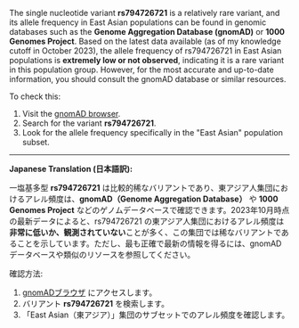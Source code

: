 The single nucleotide variant **rs794726721** is a relatively rare variant, and its allele frequency in East Asian populations can be found in genomic databases such as the **Genome Aggregation Database (gnomAD)** or **1000 Genomes Project**. Based on the latest data available (as of my knowledge cutoff in October 2023), the allele frequency of rs794726721 in East Asian populations is **extremely low or not observed**, indicating it is a rare variant in this population group. However, for the most accurate and up-to-date information, you should consult the gnomAD database or similar resources.

To check this:
1. Visit the [gnomAD browser](https://gnomad.broadinstitute.org/).
2. Search for the variant **rs794726721**.
3. Look for the allele frequency specifically in the "East Asian" population subset.

---

**Japanese Translation (日本語訳):**

一塩基多型 **rs794726721** は比較的稀なバリアントであり、東アジア人集団におけるアレル頻度は、**gnomAD（Genome Aggregation Database）** や **1000 Genomes Project** などのゲノムデータベースで確認できます。2023年10月時点の最新データによると、rs794726721 の東アジア人集団におけるアレル頻度は**非常に低いか、観測されていない**ことが多く、この集団では稀なバリアントであることを示しています。ただし、最も正確で最新の情報を得るには、gnomAD データベースや類似のリソースを参照してください。

確認方法:
1. [gnomADブラウザ](https://gnomad.broadinstitute.org/) にアクセスします。
2. バリアント **rs794726721** を検索します。
3. 「East Asian（東アジア）」集団のサブセットでのアレル頻度を確認します。